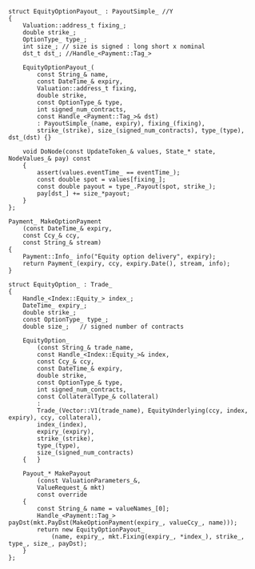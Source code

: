 	struct EquityOptionPayout_ : PayoutSimple_ //Y
	{
		Valuation::address_t fixing_;
		double strike_;
		OptionType_ type_;
		int size_; // size is signed : long short x nominal
		dst_t dst_; //Handle_<Payment::Tag_>

		EquityOptionPayout_(
			const String_& name,
			const DateTime_& expiry,
			Valuation::address_t fixing,
			double strike,
			const OptionType_& type,
			int signed_num_contracts,
			const Handle_<Payment::Tag_>& dst)
			: PayoutSimple_(name, expiry), fixing_(fixing),
			strike_(strike), size_(signed_num_contracts), type_(type), dst_(dst) {}

		void DoNode(const UpdateToken_& values, State_* state, NodeValues_& pay) const
		{
			assert(values.eventTime_ == eventTime_);
			const double spot = values[fixing_];
			const double payout = type_.Payout(spot, strike_);
			pay[dst_] += size_*payout;
		}
	};

	Payment_ MakeOptionPayment
		(const DateTime_& expiry,
		const Ccy_& ccy,
		const String_& stream)
	{
		Payment::Info_ info("Equity option delivery", expiry);
		return Payment_(expiry, ccy, expiry.Date(), stream, info);
	}
	
	struct EquityOption_ : Trade_
	{
		Handle_<Index::Equity_> index_;
		DateTime_ expiry_;
		double strike_;
		const OptionType_ type_;
		double size_;	// signed number of contracts

		EquityOption_
			(const String_& trade_name,
			const Handle_<Index::Equity_>& index,
			const Ccy_& ccy,
			const DateTime_& expiry,
			double strike,
			const OptionType_& type,
			int signed_num_contracts,
			const CollateralType_& collateral)
			:
			Trade_(Vector::V1(trade_name), EquityUnderlying(ccy, index, expiry), ccy, collateral),
			index_(index),
			expiry_(expiry),
			strike_(strike),
			type_(type),
			size_(signed_num_contracts)
		{   }

		Payout_* MakePayout
			(const ValuationParameters_&,
			ValueRequest_& mkt)
			const override
		{
			const String_& name = valueNames_[0];
			Handle_<Payment::Tag_> payDst(mkt.PayDst(MakeOptionPayment(expiry_, valueCcy_, name)));
			return new EquityOptionPayout_
				(name, expiry_, mkt.Fixing(expiry_, *index_), strike_, type_, size_, payDst);
		}
	};
